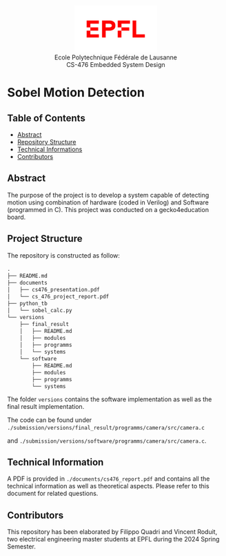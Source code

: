 <div align="center">
<img src="./logo-epfl.png" alt="Example Image" width="192" height="108">
</div>

<div align="center">
Ecole Polytechnique Fédérale de Lausanne
</div> 
<div align="center">
CS-476 Embedded System Design
</div> 

# Sobel Motion Detection

## Table of Contents

- [Abstract](#abstract)
- [Repository Structure](#project-structure)
- [Technical Informations](#technical-informations)
- [Contributors](#contributors)

## Abstract
The purpose of the project is to develop a system capable of detecting motion using combination of hardware (coded in Verilog) and Software (programmed in C). This project was conducted on a gecko4education board. 

## Project Structure

The repository is constructed as follow:
```
.
├── README.md
├── documents
│   ├── cs476_presentation.pdf
│   └── cs_476_project_report.pdf
├── python_tb
│   └── sobel_calc.py
└── versions
    ├── final_result
    │   ├── README.md
    │   ├── modules
    │   ├── programms
    │   └── systems
    └── software
        ├── README.md
        ├── modules
        ├── programms
        └── systems
```
The folder `versions` contains the software implementation as well as the final result implementation.

The code can be found under `./submission/versions/final_result/programms/camera/src/camera.c`

and `./submission/versions/software/programms/camera/src/camera.c`.

## Technical Information
A PDF is provided in `./documents/cs476_report.pdf` and contains all the technical information as well as theoretical aspects. Please refer to this document for related questions.

## Contributors
This repository has been elaborated by Filippo Quadri and Vincent Roduit, two electrical engineering master students at EPFL during the 2024 Spring Semester.
